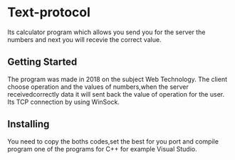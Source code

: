 # Text-protocol
Its calculator program which allows you send you for the server the numbers and next you will recevie the correct value.
## Getting Started
The program was made in 2018 on the subject Web Technology. The client choose operation and the values of numbers,when the server receivedcorrectly data it will sent back the value of operation for the user. Its TCP connection by using WinSock.

## Installing
You need to copy the boths codes,set the best for you port and compile program one of the programs for C++ for example Visual Studio.
